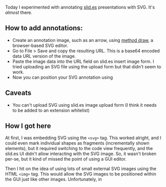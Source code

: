 Today I experimented with annotating [slid.es](http://slid.es) presentations with SVG. It's *almost* there.

## How to add annotations:


 * Create an annotation image, such as an arrow, using [method draw](http://editor.method.ac/), a browser-based SVG editor.
 * Go to File > Save and copy the resulting URL. This is a base64 encoded data URL version of the image.
 * Paste the image data into the URL field on slid.es insert image form. I tried uploading an SVG file using the upload form but that didn't seem to work.
 * Now you can position your SVG annotation using 
 
## Caveats

 * You can't upload SVG using slid.es image upload form (I think it needs to be added to an extension whitelist)
 


## How I got here

At first, I was embedding SVG using the `<svg>` tag. This worked alright, and I could even mark individual shapes as fragments (incrementally shown elements), but it required switching to the code view frequently, and the slid.es UI didn't allow interacting with the SVG image. So, it wasn't broken per-se, but it kind of missed the point of using a GUI editor.

Then I hit on the idea of using lots of small external SVG images using the HTML `<img>` tag. This would allow the SVG images to be positioned within the GUI just like other images. Unfortunately, in 
